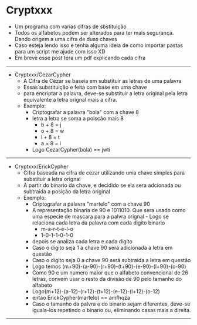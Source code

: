 # Cryptxxx
- Um programa com varias cifras de sbstituição
- Todos os alfabetos podem ser alterados para ter mais segurança. Dando origem a uma cifra de duas chaves
- Caso esteja lendo isso e tenha alguma ideia de como importar pastas para um script me ajude com isso XD
- Em breve esse post tera um pdf explicando cada cifra
________________________________________________________________________________________________________
- Cryptxxx/CezarCypher
	- A Cifra de Cézar se baseia em substituir as letras de uma palavra
	- Essas substituição e feita com base em uma chave
	- para encriptar a palavra, deve-se substituir a letra original pela letra equivalente a letra orignal mais a cifra.
	- Exemplo:
		- Criptografar a palavra "bola" com a chave 8
		- letra a letra se soma a poiscão mais 8
			- b + 8 = j
			- o + 8 = w
			- l + 8 = t
			- a + 8 = i
		- Logo CezarCypher(bola) == jwti
________________________________________________________________________________________________________
- Cryptxxx/ErickCypher
	- Cifra baseada na cifra de cezar utilizando uma chave simples para substituir a letra orignal
	- A partir do binario da chave, e decidido se ela sera adcionada ou subtraida a posição da letra original
	- Exemplo:
		- Criptografar a palavra "martelo" com a chave 90
		- A representação binaria de 90 e 1011010. Que sera usado como uma especie de mascara para a palvra orignal
            	- Logo se relaciona cada letra da palavra com cada digito binario
			- m-a-r-t-e-l-o
			- 1-0-1-1-0-1-0
		- depois se analiza cada letra e cada digito
		- Caso o digito seja 1 a chave 90 será adicionada a letra em questão
		- Caso o digito seja 0 a chave 90 será subtraida a letra em questão
		- Logo temos (m+90)-(a-90)-(r+90)-(t+90)-(e-90)-(l+90)-(o-90)
		- Como 90 e um numero maior que o alfabeto convencional de 26 letras, convem usar o resto da divisão de 90 pelo tamanho do alfabeto
		- Logo(m+12)-(a-12)-(r+12)-(t+12)-(e-12)-(l+12)-(o-12)
		- entao ErickCypher(martelo) == amfhqza
		- Caso o tamanho da palvra e do binario sejam diferentes, deve-se iguala-los repetindo o binario ou, eliminando casas mais a direita.
_________________________________________________________________________________________________________

	
